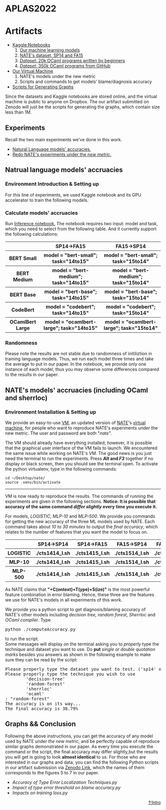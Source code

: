 <h1 id="header"> APLAS2022 </h1>

<h1 id="intro"> Artifacts </h1>
<!-- <h2> Paper Abstract </h2>
<p>
Strong type system helps programmers to eliminate many errors without much burden of supplying type annotations. However, this flexibility makes it highly non-trivial to diagnose the failure mode, especially for novice programmers.  Compared to classic constraint solving and optimization based approaches, the data-driven approach has shown great promise of identifying the root cause of type errors with high accuracy. Instead of relying on hand-engineered features, this work explores natural language models for type error localization, which can be trained in an end-to-end fashion without requiring any features. We demonstrate that, for novice type error diagnosis, language model based approach significantly outperforms the previous state-of-the-art data-driven approach. Specifically, our transformer model could predict type errors correctly 62% of the time, outperforming the <a href="https://arxiv.org/pdf/1708.07583.pdf">state-of-the-art NATE</a>'s data-driven model by 11%, in a more rigorous metric of accuracy measurement. Furthermore, we also apply structural probe to explain the performance difference of different language models. 
</p> -->
<ul>
  <li><a href="#training">Kaggle Notebooks </a>
    <ol>
      <li><a href="#models">Our machine learning models</a></li>
      <li><a href="https://www.kaggle.com/datasets/allengeng123/ocamlerrordata">NATE's dataset, SP14 and FA15</a></li>
      <li><a href="https://huggingface.co/datasets/AllenGeng/ocamlnoviceddata"><em>Dataset</em>: 20k OCaml programs written by beginners</a></li>
      <li><a href="https://huggingface.co/datasets/AllenGeng/ocamlgithub"><em>Dataset</em>: 350k OCaml programs from GitHub</a></li>
    </ol>
  </li>
  <li><a href="#nate">Our Virtual Machine</a>
    <ol>
      <li>NATE's models under the new metric</li>
      <li>Scripts and commands to get models' blame/diagnosis accuracy</li> 
    </ol>
  </li>
  <li><a href="#graph">Scripts for Generating Graphs</a></li>
</ul>
<p>Since the datasets and Kaggle notebooks are stored online, and the virtual machine is public to anyone on Dropbox. The our artifact submitted on Zenodo will just be the scripts for generating the graphs, which contain size less than 1M.</p>
<h2> Experiments </h2>
<p>Recall the two main experiments we've done in this work.</p>
<ul>
  <li><a href="#training">Natural Language models' accuracies.</a></li>
  <li><a href="#nate">Redo NATE's experiments under the <em>new metric</em>.</a></li>
</ul>

<h2 id="training">Natrual language models' accruacies </h2>
<h3>Environment Introduction & Setting up </h3>
For this line of experiments, we used Kaggle notebook and its GPU accelerator to train the following models.
  
  
<h3 id ="models" > Calculate models' accruacies </h3>  
Run <a href="https://www.kaggle.com/code/tianyuhan2/inference-7fa4ae/edit"> Inference notebook.</a> 
The notebook requires two input: model and task, which you need to select from the following table. And it currently support the following calculations:

<table align="center">
  <tr>
    <th></th>
    <th>SP14->FA15</th>
    <th>FA15->SP14</th>
 </tr>
 <tr>
    <th>BERT Small</th>
    <th>model = "bert-small"; task="14to15"</th>
    <th>model = "bert-small"; task="15to14"</th>
 </tr>
 <tr>
    <th>BERT Medium</th>
    <th>model = "bert-medium"; task="14to15"</th>
    <th>model = "bert-medium"; task="15to14"</th>
 </tr>
 <tr>
    <th>BERT Base</th>
    <th>model = "bert-base"; task="14to15"</th>
    <th>model = "bert-base"; task="15to14"</th>
 </tr>
 <tr>
    <th>CodeBert</th>
    <th>model = "codebert"; task="14to15"</th>
    <th>model = "codebert"; task="15to14"</th>
 </tr>
 <tr>
    <th>OCamlBert Large</th>
    <th>model = "ocamlbert-large"; task="14to15"</th>
    <th>model = "ocamlbert-large"; task="15to14"</th>
 </tr>
</table>


<h3>Randomness</h3>
Please note the results are not stable due to randomness of initiliztion in training language models. Thus, we run each model three times and take the average to put in our paper. In the notebook, we provide only one instance of each model, thus you may observe some differences compared to the results in our paper.



<h2 id="nate"> NATE's models' accruacies (including OCaml and sherrloc) </h2>
<h3>Environment Installation & Setting up </h3>
<p> We provide an easy-to-use <a href="https://www.dropbox.com/s/nasq90j0p7jukbf/nate.ova?dl=0">VM</a>, an updated version of <a href="https://github.com/ucsd-progsys/nate">NATE</a>'s <a href="https://www.dropbox.com/s/b8a7nfwi8loiwvp/nate-artifact.ova?dl=0">virtual machine</a>, for people who want to reproduce NATE's experiments under the new metric. The user and password are both "<em>nate</em>".</p>
<p>The VM should already have everything installed; however, it is possible that the graphical user interface of the VM fails to launch. We encountered the same issue while working on NATE's VM. The good news is you just need the terminal to run the experiments. Press
<b><em>Alt</em> and <em>F3</em></b> together if no display or black screen, then you should see the terminal open.
To activate the python virtualenv, type in the following commands:</b>
</p>

```
cd ~/Desktop/nate/
source .venv/bin/activate
```
---------------------------------
<p>VM is now ready to reproduce the results. The commands of running the experiments are given in the following sections. <b>Notice: It is possible that accuracy of the same command <em>differ slightly</em> every time you execute it.</b></p>
<p>For models, <em>LOGISTIC</em>, <em>MLP-10</em> and <em>MLP-500</em>. We provide you commands for getting the new accuracy of the three ML models used by NATE. Each command takes about <em>10 to 30 minutes</em> to output the <em>final accuracy</em>, which relates to the number of features that you want the model to focus on.</p>
<table align="center">
  <tr>
    <th></th>
    <th>SP14->SP14</th>
    <th>SP14->FA15</th>
    <th>FA15->SP14</th>
    <th>FA15->FA15</th>
 </tr>
 <tr>
    <th>LOGISTIC</th>
    <th>./cts1414_l.sh</th>
    <th>./cts1415_l.sh</th>
    <th>./cts1514_l.sh</th>
    <th>./cts1515_l.sh</th>
 </tr>
 <tr>
    <th>MLP-10</th>
    <th>./cts1414_l.sh</th>
    <th>./cts1415_l.sh</th>
    <th>./cts1514_l.sh</th>
    <th>./cts1515_l.sh</th>
 </tr>
 <tr>
    <th>MLP-500</th>
    <th>./cts1414_l.sh</th>
    <th>./cts1415_l.sh</th>
    <th>./cts1514_l.sh</th>
    <th>./cts1515_l.sh</th>
 </tr>
</table>
<p>As NATE claims that <b>"+C(ontext)+T(ype)+S(ize)"</b> is the most powerful feature combination in error blaming. Hence, these three are the features we use for NATE's models in all experiments of this work.</p>
<p>We provide you a python script to get diagnosis/blaming accuracy of NATE's other models including <em>decision tree, random forest, Sherrloc</em> and <em>OCaml compiler</em>. Type <pre>python ./computeAccuracy.py</pre> to run the script.
<br>
Some messages will display on the terminal asking you to <em>properly</em> type the technique and dataset you want to use. Do <b>put</b> <em>single or double quotation marks</em> besides you answers as shown in the following example to make sure they can be read by the script:
<pre>
Please properly type the dataset you want to test. ('sp14' or 'fa15'): 'sp14'
Please properly type the technique you wish to use
        'decision-tree'
        'random-forest' 
        'sherrloc'
        'ocaml'
: "random-forest"
The accuracy is on its way...
The final accuracy is 38.79%
</pre>


<h2 id="graph">Graphs && Conclusion</h2>
<p>Following the above instructions, you can get the accuracy of any model used by NATE under <em>the new metric</em>, and be perfectly capable of reproduce similar graphs demonstrated in our paper. As every time you execute the command or the script, the final accuracy may differ slightly,but the results you will get is going to look <b>almost identical</b> to us. For those who are interested in our graphs and data, you can find the following Python scripts in our artifact submission via <a href="https://zenodo.org/record/7008941#.Yv8aXxzMJPY">Zenodo Link</a>, which the names of them corresponds to the figures 5 to 7 in our paper. 
</p>
<ul>
  <li><em>Accuracy of Type Error Localization Techniques.py</em></li>
  <li><em>Impact of type error threshold on blame accuracy.py</em></li>
  <li><em>Impacts on training loss.py</em></li>
</ul>
<p align="right"><a href="#header">↑Intro</a></p>
